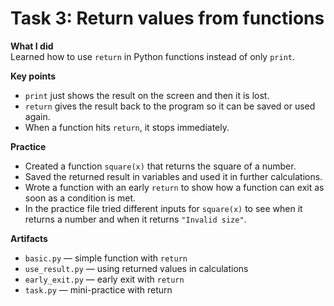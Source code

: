 # Task 3: Return values from functions

**What I did**  
Learned how to use `return` in Python functions instead of only `print`.

**Key points**  
- `print` just shows the result on the screen and then it is lost.  
- `return` gives the result back to the program so it can be saved or used again.  
- When a function hits `return`, it stops immediately.  

**Practice**  
- Created a function `square(x)` that returns the square of a number.  
- Saved the returned result in variables and used it in further calculations.  
- Wrote a function with an early `return` to show how a function can exit as soon as a condition is met.  
- In the practice file tried different inputs for `square(x)` to see when it returns a number and when it returns `"Invalid size"`.  

**Artifacts**  
- `basic.py` — simple function with `return`  
- `use_result.py` — using returned values in calculations  
- `early_exit.py` — early exit with `return`  
- `task.py` — mini-practice with return